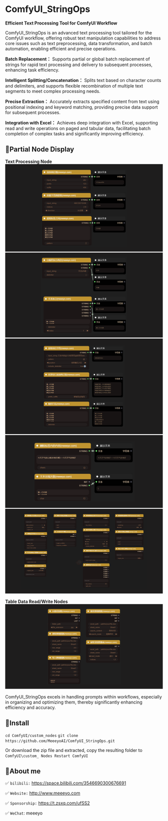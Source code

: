 # ComfyUI_StringOps
**Efficient Text Processing Tool for ComfyUI Workflow**

ComfyUI_StringOps is an advanced text processing tool tailored for the ComfyUI workflow, offering robust text manipulation capabilities to address core issues such as text preprocessing, data transformation, and batch automation, enabling efficient and precise operations.

**Batch Replacement：**
Supports partial or global batch replacement of strings for rapid text processing and delivery to subsequent processes, enhancing task efficiency.

**Intelligent Splitting/Concatenation：**
Splits text based on character counts and delimiters, and supports flexible recombination of multiple text segments to meet complex processing needs.

**Precise Extraction：**
Accurately extracts specified content from text using positional indexing and keyword matching, providing precise data support for subsequent processes.

**Integration with Excel：**
Achieves deep integration with Excel, supporting read and write operations on paged and tabular data, facilitating batch completion of complex tasks and significantly improving efficiency.


## 🔸Partial Node Display
**Text Processing Node**
![image](image/meyo01.png)   
![image](image/meyo02.png)   
![image](image/meyo03.png)   
![image](image/meyo04.png)   
![image](image/meyo05.png)   

**Table Data Read/Write Nodes**
![image](image/meyo06.png)   

ComfyUI_StringOps excels in handling prompts within workflows, especially in organizing and optimizing them, thereby significantly enhancing efficiency and accuracy.

## 🔸Install
```cd ComfyUI/custom_nodes```
```git clone https://github.com/MeeeyoAI/ComfyUI_StringOps.git```

Or download the zip file and extracted, copy the resulting folder to ```ComfyUI\custom_ Nodes Restart ComfyUI```

## 🔸About me
✅ `bilibili:` https://space.bilibili.com/3546690300676691

✅ `Website:` http://www.meeeyo.com

✅ `Sponsorship:` https://t.zsxq.com/ufSS2

✅ `WeChat`: meeeyo